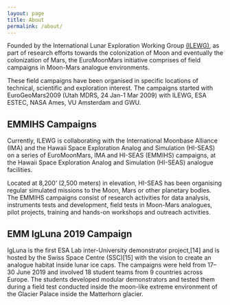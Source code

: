 ```yaml
---
layout: page
title: About
permalink: /about/
---
```


Founded by the International Lunar Exploration Working Group <a href="https://en.wikipedia.org/wiki/International_Lunar_Exploration_Working_Group">(ILEWG)</a>, as part of research efforts towards the colonization of Moon and eventually the colonization of Mars, the EuroMoonMars initiative comprises of field campaigns in Moon-Mars analogue environments.

These field campaigns have been organised in specific locations of technical, scientific and exploration interest. The campaigns started with EuroGeoMars2009 (Utah MDRS, 24 Jan-1 Mar 2009) with ILEWG, ESA ESTEC, NASA Ames, VU Amsterdam and GWU.

<h2>EMMIHS Campaigns</h2>

Currently, ILEWG is collaborating with the International Moonbase Alliance (IMA) and the Hawaii Space Exploration Analog and Simulation (HI-SEAS) on a series of EuroMoonMars, IMA and HI-SEAS (EMMIHS) campaigns, at the Hawaii Space Exploration Analog and Simulation (HI-SEAS) analogue facilities.

Located at 8,200’ (2,500 meters) in elevation, HI-SEAS has been organising regular simulated missions to the Moon, Mars or other planetary bodies. The EMMIHS campaigns consist of research activities for data analysis, instruments tests and development, field tests in Moon-Mars analogues, pilot projects, training and hands-on workshops and outreach activities.

<h2>EMM IgLuna 2019 Campaign</h2>

IgLuna is the first ESA Lab inter-University demonstrator project,[14] and is hosted by the Swiss Space Centre (SSC)[15] with the vision to create an analogue habitat inside lunar ice caps. The campaigns were held from 17–30 June 2019 and involved 18 student teams from 9 countries across Europe. The students developed modular demonstrators and tested them during a field test conducted inside the moon-like extreme environment of the Glacier Palace inside the Matterhorn glacier.